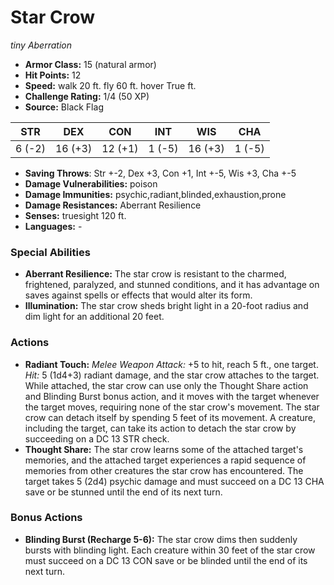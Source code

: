 # Star Crow

*tiny* *Aberration*

- **Armor Class:** 15 (natural armor)
- **Hit Points:** 12 
- **Speed:** walk 20 ft. fly 60 ft. hover True ft.
- **Challenge Rating:** 1/4 (50 XP)
- **Source:** Black Flag

| STR | DEX | CON | INT | WIS | CHA |
| --- | --- | --- | --- | --- | --- |
| 6 (-2) | 16 (+3) | 12 (+1) | 1 (-5) | 16 (+3) | 1 (-5) |

- **Saving Throws**: Str +-2, Dex +3, Con +1, Int +-5, Wis +3, Cha +-5
- **Damage Vulnerabilities:** poison
- **Damage Immunities:** psychic,radiant,blinded,exhaustion,prone
- **Damage Resistances:** Aberrant Resilience
- **Senses:** truesight 120 ft.
- **Languages:** -

### Special Abilities

- **Aberrant Resilience:** The star crow is resistant to the charmed, frightened, paralyzed, and stunned conditions, and it has advantage on saves against spells or effects that would alter its form.
- **Illumination:** The star crow sheds bright light in a 20-foot radius and dim light for an additional 20 feet.

### Actions

- **Radiant Touch:** _Melee Weapon Attack:_ +5 to hit, reach 5 ft., one target. _Hit:_ 5 (1d4+3) radiant damage, and the star crow attaches to the target. While attached, the star crow can use only the Thought Share action and Blinding Burst bonus action, and it moves with the target whenever the target moves, requiring none of the star crow's movement. The star crow can detach itself by spending 5 feet of its movement. A creature, including the target, can take its action to detach the star crow by succeeding on a DC 13 STR check.
- **Thought Share:** The star crow learns some of the attached target's memories, and the attached target experiences a rapid sequence of memories from other creatures the star crow has encountered. The target takes 5 (2d4) psychic damage and must succeed on a DC 13 CHA save or be stunned until the end of its next turn.

### Bonus Actions

- **Blinding Burst (Recharge 5-6):** The star crow dims then suddenly bursts with blinding light. Each creature within 30 feet of the star crow must succeed on a DC 13 CON save or be blinded until the end of its next turn.
